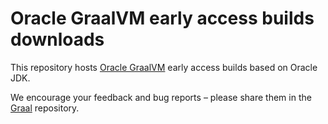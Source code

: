 # Oracle GraalVM early access builds downloads

This repository hosts [Oracle GraalVM](https://github.com/oracle/graal/) early access builds based on Oracle JDK.

We encourage your feedback and bug reports – please share them in the [Graal](https://github.com/oracle/graal) repository.
